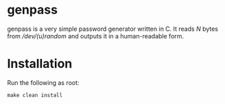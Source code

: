 # genpass

genpass is a very simple password generator written in C.
It reads *N* bytes from */dev/(u)random* and outputs it in a human-readable form.

# Installation

Run the following as root:
```
make clean install
```

